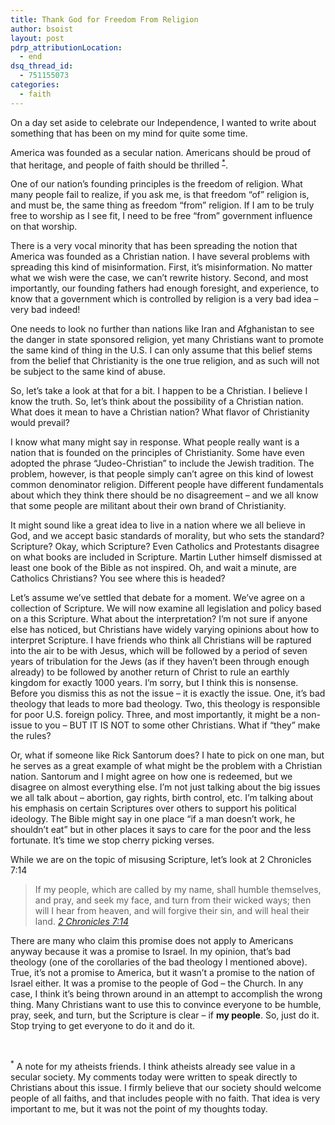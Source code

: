 ```yaml
---
title: Thank God for Freedom From Religion
author: bsoist
layout: post
pdrp_attributionLocation:
  - end
dsq_thread_id:
  - 751155073
categories:
  - faith
---
```

On a day set aside to celebrate our Independence, I wanted to write about something that has been on my mind for quite some time.

America was founded as a secular nation. Americans should be proud of that heritage, and people of faith should be thrilled <sup><a href="#note">*</a></sup>. 

One of our nation&#8217;s founding principles is the freedom of religion. What many people fail to realize, if you ask me, is that freedom &#8220;of&#8221; religion is, and must be, the same thing as freedom &#8220;from&#8221; religion. If I am to be truly free to worship as I see fit, I need to be free &#8220;from&#8221; government influence on that worship. 

There is a very vocal minority that has been spreading the notion that America was founded as a Christian nation. I have several problems with spreading this kind of misinformation. First, it&#8217;s misinformation. No matter what we wish were the case, we can&#8217;t rewrite history. Second, and most importantly, our founding fathers had enough foresight, and experience, to know that a government which is controlled by religion is a very bad idea &#8211; very bad indeed!

One needs to look no further than nations like Iran and Afghanistan to see the danger in state sponsored religion, yet many Christians want to promote the same kind of thing in the U.S. I can only assume that this belief stems from the belief that Christianity is the one true religion, and as such will not be subject to the same kind of abuse. 

So, let&#8217;s take a look at that for a bit. I happen to be a Christian. I believe I know the truth. So, let&#8217;s think about the possibility of a Christian nation. What does it mean to have a Christian nation? What flavor of Christianity would prevail? 

I know what many might say in response. What people really want is a nation that is founded on the principles of Christianity. Some have even adopted the phrase &#8220;Judeo-Christian&#8221; to include the Jewish tradition. The problem, however, is that people simply can&#8217;t agree on this kind of lowest common denominator religion. Different people have different fundamentals about which they think there should be no disagreement &#8211; and we all know that some people are militant about their own brand of Christianity. 

It might sound like a great idea to live in a nation where we all believe in God, and we accept basic standards of morality, but who sets the standard? Scripture? Okay, which Scripture? Even Catholics and Protestants disagree on what books are included in Scripture. Martin Luther himself dismissed at least one book of the Bible as not inspired. Oh, and wait a minute, are Catholics Christians? You see where this is headed?

Let&#8217;s assume we&#8217;ve settled that debate for a moment. We&#8217;ve agree on a collection of Scripture. We will now examine all legislation and policy based on a this Scripture. What about the interpretation? I&#8217;m not sure if anyone else has noticed, but Christians have widely varying opinions about how to interpret Scripture. I have friends who think all Christians will be raptured into the air to be with Jesus, which will be followed by a period of seven years of tribulation for the Jews (as if they haven&#8217;t been through enough already) to be followed by another return of Christ to rule an earthly kingdom for exactly 1000 years. I&#8217;m sorry, but I think this is nonsense. Before you dismiss this as not the issue &#8211; it is exactly the issue. One, it&#8217;s bad theology that leads to more bad theology. Two, this theology is responsible for poor U.S. foreign policy. Three, and most importantly, it might be a non-issue to you &#8211; BUT IT IS NOT to some other Christians. What if &#8220;they&#8221; make the rules?

Or, what if someone like Rick Santorum does? I hate to pick on one man, but he serves as a great example of what might be the problem with a Christian nation. Santorum and I might agree on how one is redeemed, but we disagree on almost everything else. I&#8217;m not just talking about the big issues we all talk about &#8211; abortion, gay rights, birth control, etc. I&#8217;m talking about his emphasis on certain Scriptures over others to support his political ideology. The Bible might say in one place &#8220;if a man doesn&#8217;t work, he shouldn&#8217;t eat&#8221; but in other places it says to care for the poor and the less fortunate. It&#8217;s time we stop cherry picking verses.

While we are on the topic of misusing Scripture, let&#8217;s look at 2 Chronicles 7:14

> If my people, which are called by my name, shall humble themselves, and pray, and seek my face, and turn from their wicked ways; then will I hear from heaven, and will forgive their sin, and will heal their land. <cite><a href="http://bible.cc/2_chronicles/7-14.htm">2 Chronicles 7:14</a></cite>

There are many who claim this promise does not apply to Americans anyway because it was a promise to Israel. In my opinion, that&#8217;s bad theology (one of the corollaries of the bad theology I mentioned above). True, it&#8217;s not a promise to America, but it wasn&#8217;t a promise to the nation of Israel either. It was a promise to the people of God &#8211; the Church. In any case, I think it&#8217;s being thrown around in an attempt to accomplish the wrong thing. Many Christians want to use this to convince everyone to be humble, pray, seek, and turn, but the Scripture is clear &#8211; if **my people**. So, just do it. Stop trying to get everyone to do it and do it. 

<a name="note">&nbsp;</a>

<sup>*</sup> A note for my atheists friends. I think atheists already see value in a secular society. My comments today were written to speak directly to Christians about this issue. I firmly believe that our society should welcome people of all faiths, and that includes people with no faith. That idea is very important to me, but it was not the point of my thoughts today.
